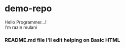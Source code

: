 # demo-repo

Hello Programmer...!
<br>
I'm razin mulani
<br>
<h3>README.md file I'll edit helping on Basic HTML</h3>
